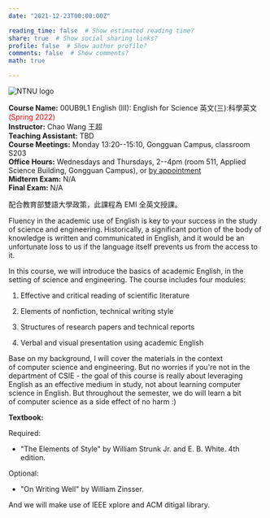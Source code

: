 ```yaml
---
date: "2021-12-23T00:00:00Z"

reading_time: false  # Show estimated reading time?
share: true  # Show social sharing links?
profile: false  # Show author profile?
comments: false  # Show comments?
math: true

---
```

![NTNU logo](../../img/ntnu_logo.png)

**Course Name:** 00UB9L1 English (III): English for Science 英文(三):科學英文 <span style="color:red">(Spring 2022)</span>  
**Instructor:** Chao Wang 王超  
**Teaching Assistant:** TBD  
**Course Meetings:** Monday 13:20--15:10, Gongguan Campus, classroom S203  
**Office Hours:** Wednesdays and Thursdays, 2--4pm (room 511, Applied Science Building, Gongguan Campus), or [by appointment](mailto:cw@ntnu.edu.tw)  
**Midterm Exam:** N/A  
**Final Exam:** N/A  

配合教育部雙語大學政策，此課程為 EMI 全英文授課。

Fluency in the academic use of English is key to your success in the study of science and engineering. Historically, a significant portion of the body of knowledge is written and communicated in English, and it would be an unfortunate loss to us if the language itself prevents us from the access to it.

In this course, we will introduce the basics of academic English, in the setting of science and engineering. The course includes four modules:

1. Effective and critical reading of scientific literature

2. Elements of nonfiction, technical writing style

3. Structures of research papers and technical reports

4. Verbal and visual presentation using academic English

Base on my background, I will cover the materials in the context of computer science and engineering. But no worries if you're not in the department of CSIE - the goal of this course is really about leveraging English as an effective medium in study, not about learning computer science in English. But throughout the semester, we do will learn a bit of computer science as a side effect of no harm :)

**Textbook:**

Required:

- "The Elements of Style" by William Strunk Jr. and E. B. White. 4th edition.

Optional:

- "On Writing Well" by William Zinsser.

And we will make use of IEEE xplore and ACM ditigal library.
